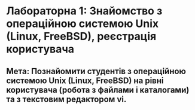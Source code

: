# Лабораторна 1: Знайомство з операційною системою Unix (Linux, FreeBSD), реєстрація користувача
## Мета: Познайомити студентів з операційною системою Unix (Linux, FreeBSD) на рівні користувача (робота з файлами і каталогами) та з текстовим редактором vi.
